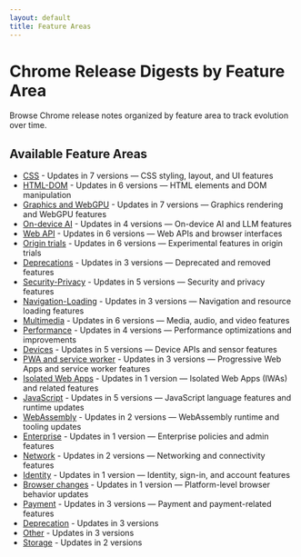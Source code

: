 ```yaml
---
layout: default
title: Feature Areas
---
```


# Chrome Release Digests by Feature Area

Browse Chrome release notes organized by feature area to track evolution over time.

## Available Feature Areas

- [CSS](./css/index.html) - Updates in 7 versions — CSS styling, layout, and UI features
- [HTML-DOM](./html-dom/index.html) - Updates in 6 versions — HTML elements and DOM manipulation
- [Graphics and WebGPU](./graphics-webgpu/index.html) - Updates in 7 versions — Graphics rendering and WebGPU features
- [On-device AI](./on-device-ai/index.html) - Updates in 4 versions — On-device AI and LLM features
- [Web API](./webapi/index.html) - Updates in 6 versions — Web APIs and browser interfaces
- [Origin trials](./origin-trials/index.html) - Updates in 6 versions — Experimental features in origin trials
- [Deprecations](./deprecations/index.html) - Updates in 3 versions — Deprecated and removed features
- [Security-Privacy](./security-privacy/index.html) - Updates in 5 versions — Security and privacy features
- [Navigation-Loading](./navigation-loading/index.html) - Updates in 3 versions — Navigation and resource loading features
- [Multimedia](./multimedia/index.html) - Updates in 6 versions — Media, audio, and video features
- [Performance](./performance/index.html) - Updates in 4 versions — Performance optimizations and improvements
- [Devices](./devices/index.html) - Updates in 5 versions — Device APIs and sensor features
- [PWA and service worker](./pwa-service-worker/index.html) - Updates in 3 versions — Progressive Web Apps and service worker features
- [Isolated Web Apps](./isolated-web-apps/index.html) - Updates in 1 version — Isolated Web Apps (IWAs) and related features
- [JavaScript](./javascript/index.html) - Updates in 5 versions — JavaScript language features and runtime updates
- [WebAssembly](./webassembly/index.html) - Updates in 2 versions — WebAssembly runtime and tooling updates
- [Enterprise](./enterprise/index.html) - Updates in 1 version — Enterprise policies and admin features
- [Network](./network/index.html) - Updates in 2 versions — Networking and connectivity features
- [Identity](./identity/index.html) - Updates in 1 version — Identity, sign-in, and account features
- [Browser changes](./browser-changes/index.html) - Updates in 1 version — Platform-level browser behavior updates
- [Payment](./payment/index.html) - Updates in 3 versions — Payment and payment-related features
- [Deprecation](./deprecation/index.html) - Updates in 3 versions
- [Other](./other/index.html) - Updates in 3 versions
- [Storage](./storage/index.html) - Updates in 2 versions
